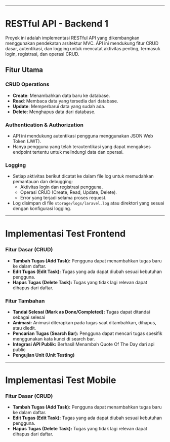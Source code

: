 -----------------------------------------------

# RESTful API - Backend 1

Proyek ini adalah implementasi RESTful API yang dikembangkan menggunakan pendekatan arsitektur MVC. API ini mendukung fitur CRUD dasar, autentikasi, dan logging untuk mencatat aktivitas penting, termasuk login, registrasi, dan operasi CRUD.

## Fitur Utama

### CRUD Operations
- **Create**: Menambahkan data baru ke database.
- **Read**: Membaca data yang tersedia dari database.
- **Update**: Memperbarui data yang sudah ada.
- **Delete**: Menghapus data dari database.

### Authentication & Authorization
- API ini mendukung autentikasi pengguna menggunakan JSON Web Token (JWT). 
- Hanya pengguna yang telah terautentikasi yang dapat mengakses endpoint tertentu untuk melindungi data dan operasi.

### Logging
- Setiap aktivitas berikut dicatat ke dalam file log untuk memudahkan pemantauan dan debugging:
  - Aktivitas login dan registrasi pengguna.
  - Operasi CRUD (Create, Read, Update, Delete).
  - Error yang terjadi selama proses request.
- Log disimpan di file `storage/logs/laravel.log` atau direktori yang sesuai dengan konfigurasi logging.

-----------------------------------------------

# Implementasi Test Frontend 



### Fitur Dasar (CRUD)
- **Tambah Tugas (Add Task):** Pengguna dapat menambahkan tugas baru ke dalam daftar.
- **Edit Tugas (Edit Task):** Tugas yang ada dapat diubah sesuai kebutuhan pengguna.
- **Hapus Tugas (Delete Task):** Tugas yang tidak lagi relevan dapat dihapus dari daftar.

### Fitur Tambahan
- **Tandai Selesai (Mark as Done/Completed):** Tugas dapat ditandai sebagai selesai
- **Animasi:** Animasi diterapkan pada tugas saat ditambahkan, dihapus, atau diedit.
- **Pencarian Tugas (Search Bar):** Pengguna dapat mencari tugas spesifik menggunakan kata kunci di search bar.
- **Integrasi API Publik:** Berhasil Menambah Quote Of The Day dari api public
- **Pengujian Unit (Unit Testing)** 


----
# Implementasi Test Mobile 



### Fitur Dasar (CRUD)
- **Tambah Tugas (Add Task):** Pengguna dapat menambahkan tugas baru ke dalam daftar.
- **Edit Tugas (Edit Task):** Tugas yang ada dapat diubah sesuai kebutuhan pengguna.
- **Hapus Tugas (Delete Task):** Tugas yang tidak lagi relevan dapat dihapus dari daftar.




